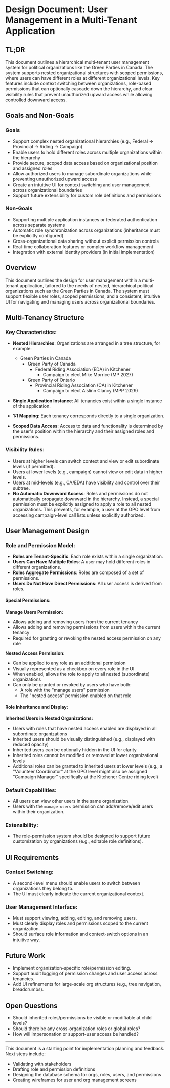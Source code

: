 # Design Document: User Management in a Multi-Tenant Application

## TL;DR
This document outlines a hierarchical multi-tenant user management system for political organizations like the Green Parties in Canada. The system supports nested organizational structures with scoped permissions, where users can have different roles at different organizational levels. Key features include context switching between organizations, role-based permissions that can optionally cascade down the hierarchy, and clear visibility rules that prevent unauthorized upward access while allowing controlled downward access.

## Goals and Non-Goals

### Goals
- Support complex nested organizational hierarchies (e.g., Federal → Provincial → Riding → Campaign)
- Enable users to hold different roles across multiple organizations within the hierarchy
- Provide secure, scoped data access based on organizational position and assigned roles
- Allow authorized users to manage subordinate organizations while preventing unauthorized upward access
- Create an intuitive UI for context switching and user management across organizational boundaries
- Support future extensibility for custom role definitions and permissions

### Non-Goals
- Supporting multiple application instances or federated authentication across separate systems
- Automatic role synchronization across organizations (inheritance must be explicitly configured)
- Cross-organizational data sharing without explicit permission controls
- Real-time collaboration features or complex workflow management
- Integration with external identity providers (in initial implementation)

## Overview
This document outlines the design for user management within a multi-tenant application, tailored to the needs of nested, hierarchical political organizations such as the Green Parties in Canada. The system must support flexible user roles, scoped permissions, and a consistent, intuitive UI for navigating and managing users across organizational boundaries.

## Multi-Tenancy Structure

### Key Characteristics:
- **Nested Hierarchies**: Organizations are arranged in a tree structure, for example:
  - Green Parties in Canada
    - Green Party of Canada
      - Federal Riding Association (EDA) in Kitchener
        - Campaign to elect Mike Morrice (MP 2027)
    - Green Party of Ontario
      - Provincial Riding Association (CA) in Kitchener
        - Campaign to elect Aislinn Clancy (MPP 2029)

- **Single Application Instance**: All tenancies exist within a single instance of the application.
- **1:1 Mapping**: Each tenancy corresponds directly to a single organization.
- **Scoped Data Access**: Access to data and functionality is determined by the user's position within the hierarchy and their assigned roles and permissions.

### Visibility Rules:
- Users at higher levels can switch context and view or edit subordinate levels (if permitted).
- Users at lower levels (e.g., campaign) cannot view or edit data in higher levels.
- Users at mid-levels (e.g., CA/EDA) have visibility and control over their subtree.
- **No Automatic Downward Access**: Roles and permissions do not automatically propagate downward in the hierarchy. Instead, a special permission must be explicitly assigned to apply a role to all nested organizations. This prevents, for example, a user at the GPO level from accessing campaign-level call lists unless explicitly authorized.

## User Management Design

### Role and Permission Model:
- **Roles are Tenant-Specific**: Each role exists within a single organization.
- **Users Can Have Multiple Roles**: A user may hold different roles in different organizations.
- **Roles Aggregate Permissions**: Roles are composed of a set of permissions.
- **Users Do Not Have Direct Permissions**: All user access is derived from roles.

#### Special Permissions:

**Manage Users Permission:**
- Allows adding and removing users from the current tenancy
- Allows adding and removing permissions from users within the current tenancy
- Required for granting or revoking the nested access permission on any role

**Nested Access Permission:**
- Can be applied to any role as an additional permission
- Visually represented as a checkbox on every role in the UI
- When enabled, allows the role to apply to all nested (subordinate) organizations
- Can only be granted or revoked by users who have both:
  - A role with the "manage users" permission
  - The "nested access" permission enabled on that role

#### Role Inheritance and Display:

**Inherited Users in Nested Organizations:**
- Users with roles that have nested access enabled are displayed in all subordinate organizations
- Inherited users should be visually distinguished (e.g., displayed with reduced opacity)
- Inherited users can be optionally hidden in the UI for clarity
- Inherited roles cannot be modified or removed at lower organizational levels
- Additional roles can be granted to inherited users at lower levels (e.g., a "Volunteer Coordinator" at the GPO level might also be assigned "Campaign Manager" specifically at the Kitchener Centre riding level)

### Default Capabilities:
- All users can view other users in the same organization.
- Users with the `manage users` permission can add/remove/edit users within their organization.

### Extensibility:
- The role-permission system should be designed to support future customization by organizations (e.g., editable role definitions).

## UI Requirements

### Context Switching:
- A second-level menu should enable users to switch between organizations they belong to.
- The UI must clearly indicate the current organizational context.

### User Management Interface:
- Must support viewing, adding, editing, and removing users.
- Must clearly display roles and permissions scoped to the current organization.
- Should surface role information and context-switch options in an intuitive way.

## Future Work
- Implement organization-specific role/permission editing.
- Support audit logging of permission changes and user access across tenancies.
- Add UI refinements for large-scale org structures (e.g., tree navigation, breadcrumbs).

## Open Questions
- Should inherited roles/permissions be visible or modifiable at child levels?
- Should there be any cross-organization roles or global roles?
- How will impersonation or support-user access be handled?

---

This document is a starting point for implementation planning and feedback. Next steps include:
- Validating with stakeholders
- Drafting role and permission definitions
- Designing the database schema for orgs, roles, users, and permissions
- Creating wireframes for user and org management screens
